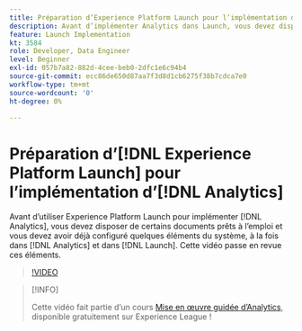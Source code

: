 ```yaml
---
title: Préparation d’Experience Platform Launch pour l’implémentation d’Analytics
description: Avant d’implémenter Analytics dans Launch, vous devez disposer de certains documents prêts à l’emploi et vous devez configurer quelques éléments du système, à la fois dans Analytics et dans Launch. Cette vidéo passe en revue ces éléments.
feature: Launch Implementation
kt: 3584
role: Developer, Data Engineer
level: Beginner
exl-id: 057b7a82-882d-4cee-beb0-2dfc1e6c94b4
source-git-commit: ecc86de650d87aa7f3d8d1cb6275f38b7cdca7e0
workflow-type: tm+mt
source-wordcount: '0'
ht-degree: 0%

---
```


# Préparation d’[!DNL Experience Platform Launch] pour l’implémentation d’[!DNL Analytics]

Avant d’utiliser Experience Platform Launch pour implémenter [!DNL Analytics], vous devez disposer de certains documents prêts à l’emploi et vous devez avoir déjà configuré quelques éléments du système, à la fois dans [!DNL Analytics] et dans [!DNL Launch]. Cette vidéo passe en revue ces éléments.

>[!VIDEO](https://video.tv.adobe.com/v/28752/?quality=12&learn=on)

>[!INFO]
>
> Cette vidéo fait partie d’un cours [Mise en œuvre guidée d’Analytics](https://experienceleague.adobe.com/?recommended=Analytics-D-1-2019.1), disponible gratuitement sur Experience League !
